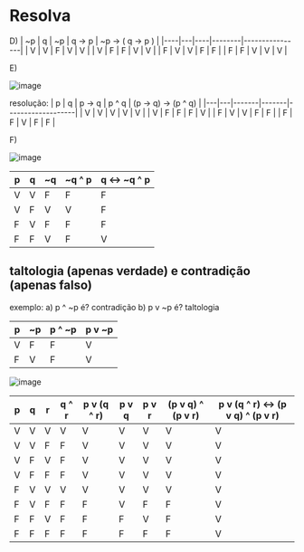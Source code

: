 # Resolva 

D)
| ~p | q | ~p |  q → p | ~p → ( q → p ) |
|----|---|----|--------|----------------|
| V  | V | F  | V      |  V             |
| V  | F | F  | V      | V              |
| F  | V | V  | F      | F              |
| F  | F | V  | V      | V              |

E)

![image](https://github.com/Cestaro0/Fatec-Seguranca-da-Informacao/assets/99103680/f8f0d3f8-c48b-4a9d-bd1c-8a8d58d85656)

resolução:
| p | q | p → q | p ^ q | (p → q) → (p ^ q) |
|---|---|-------|-------|-------------------|
| V | V | V     | V     |    V              |
| V | F | F     | F     | V                 |
| F | V | V     | F     | F                 |
| F | F | V     | F     | F                 |


F)

![image](https://github.com/Cestaro0/Fatec-Seguranca-da-Informacao/assets/99103680/20996bcb-ad4f-490b-a960-b14270091d6c)

| p | q | ~q | ~q ^ p | q ↔ ~q ^ p|
|---|---|----|--------|-----------|
| V | V | F  | F      | F         |
| V | F | V  | V      | F         |
| F | V | F  | F      | F         |
| F | F | V  | F      | V         |


## taltologia (apenas verdade) e contradição (apenas falso)

exemplo:
a) p ^ ~p é? contradição
b) p v ~p é? taltologia

| p | ~p | p ^ ~p | p v ~p |
|---|----|--------|--------|
| V | F  | F      |  V     |
| F | V  | F      |  V     |


![image](https://github.com/Cestaro0/Fatec-Seguranca-da-Informacao/assets/99103680/7394b439-3603-48c3-a94c-080364bde77a)

| p | q | r | q ^ r | p v (q ^ r) | p v q | p v r | (p v q) ^ (p v r) | p v (q ^ r) ↔ (p v q) ^ (p v r) |
|---|---|---|-------|-------------|-------|-------|-------------------|---------------------------------|
| V | V | V |   V   |   V         |  V    | V     |         V         |       V                         |
| V | V | F |   F   |   V         |  V    | V     |         V         |       V                         |
| V | F | V |   F   |   V         |  V    | V     |         V         |       V                         |
| V | F | F |   F   |   V         |  V    | V     |         V         |       V                         |
| F | V | V |   V   |   V         |  V    | V     |         V         |       V                         |
| F | V | F |   F   |   F         |  V    | F     |         F         |       V                         |
| F | F | V |   F   |   F         |  F    | V     |         F         |       V                         |
| F | F | F |   F   |   F         |  F    | F     |         F         |       V                         |



